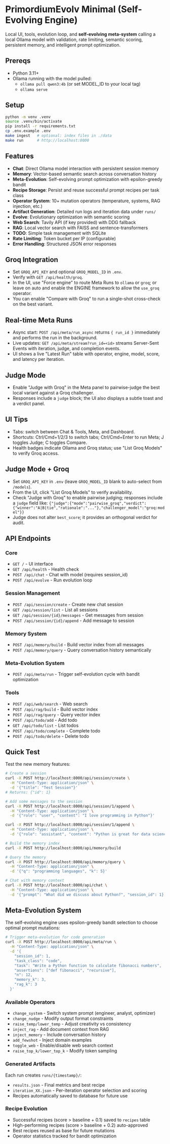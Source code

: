 # PrimordiumEvolv Minimal (Self-Evolving Engine)
Local UI, tools, evolution loop, and **self-evolving meta-system** calling a local Ollama model with validation, rate limiting, semantic scoring, persistent memory, and intelligent prompt optimization.

## Prereqs
- Python 3.11+
- Ollama running with the model pulled:
  - `ollama pull qwen3:4b` (or set MODEL_ID to your local tag)
  - `ollama serve`

## Setup
```bash
python -m venv .venv
source .venv/bin/activate
pip install -r requirements.txt
cp .env.example .env
make ingest   # optional: index files in ./data
make run      # http://localhost:8000
```

## Features
- **Chat**: Direct Ollama model interaction with persistent session memory
- **Memory**: Vector-based semantic search across conversation history
- **Meta-Evolution**: Self-evolving prompt optimization with epsilon-greedy bandit
- **Recipe Storage**: Persist and reuse successful prompt recipes per task class
- **Operator System**: 10+ mutation operators (temperature, systems, RAG injection, etc.)
- **Artifact Generation**: Detailed run logs and iteration data under `runs/`
- **Evolve**: Evolutionary optimization with semantic scoring
- **Web Search**: Tavily API (if key provided) with DDG fallback
- **RAG**: Local vector search with FAISS and sentence-transformers
- **TODO**: Simple task management with SQLite
- **Rate Limiting**: Token bucket per IP (configurable)
- **Error Handling**: Structured JSON error responses

## Groq Integration
- Set `GROQ_API_KEY` and optional `GROQ_MODEL_ID` in `.env`.
- Verify with `GET /api/health/groq`.
- In the UI, use "Force engine" to route Meta Runs to `ollama` or `groq`; or leave on auto and enable the ENGINE framework to allow the `use_groq` operator.
- You can enable "Compare with Groq" to run a single-shot cross-check on the best variant.

## Real-time Meta Runs
- Async start: `POST /api/meta/run_async` returns `{ run_id }` immediately and performs the run in the background.
- Live updates: `GET /api/meta/stream?run_id=<id>` streams Server-Sent Events with iteration, judge, and completion events.
- UI shows a live "Latest Run" table with operator, engine, model, score, and latency per iteration.

## Judge Mode
- Enable "Judge with Groq" in the Meta panel to pairwise-judge the best local variant against a Groq challenger.
- Responses include a `judge` block; the UI also displays a subtle toast and a verdict panel.

## UI Tips
- Tabs: switch between Chat & Tools, Meta, and Dashboard.
- Shortcuts: Ctrl/Cmd+1/2/3 to switch tabs; Ctrl/Cmd+Enter to run Meta; J toggles Judge; C toggles Compare.
- Health badges indicate Ollama and Groq status; use "List Groq Models" to verify Groq access.

## Judge Mode + Groq
- Set `GROQ_API_KEY` in `.env` (leave `GROQ_MODEL_ID` blank to auto-select from `/models`).
- From the UI, click "List Groq Models" to verify availability.
- Check "Judge with Groq" to enable pairwise judging; responses include a `judge` field like:
  `{"judge":{"mode":"pairwise_groq","verdict":{"winner":"A|B|tie","rationale":"..."},"challenger_model":"groq:model"}}`
- Judge does not alter `best_score`; it provides an orthogonal verdict for audit.

## API Endpoints

### Core
- `GET /` - UI interface
- `GET /api/health` - Health check
- `POST /api/chat` - Chat with model (requires session_id)
- `POST /api/evolve` - Run evolution loop

### Session Management
- `POST /api/session/create` - Create new chat session
- `GET /api/session/list` - List all sessions
- `GET /api/session/{id}/messages` - Get messages from session
- `POST /api/session/{id}/append` - Add message to session

### Memory System
- `POST /api/memory/build` - Build vector index from all messages
- `POST /api/memory/query` - Query conversation history semantically

### Meta-Evolution System
- `POST /api/meta/run` - Trigger self-evolution cycle with bandit optimization

### Tools
- `POST /api/web/search` - Web search
- `POST /api/rag/build` - Build vector index
- `POST /api/rag/query` - Query vector index
- `POST /api/todo/add` - Add todo
- `GET /api/todo/list` - List todos
- `POST /api/todo/complete` - Complete todo
- `POST /api/todo/delete` - Delete todo

## Quick Test

Test the new memory features:

```bash
# Create a session
curl -X POST http://localhost:8000/api/session/create \
  -H "Content-Type: application/json" \
  -d '{"title": "Test Session"}'
# Returns: {"id": 1}

# Add some messages to the session
curl -X POST http://localhost:8000/api/session/1/append \
  -H "Content-Type: application/json" \
  -d '{"role": "user", "content": "I love programming in Python"}'

curl -X POST http://localhost:8000/api/session/1/append \
  -H "Content-Type: application/json" \
  -d '{"role": "assistant", "content": "Python is great for data science and web development!"}'

# Build the memory index
curl -X POST http://localhost:8000/api/memory/build

# Query the memory
curl -X POST http://localhost:8000/api/memory/query \
  -H "Content-Type: application/json" \
  -d '{"q": "programming languages", "k": 5}'

# Chat with memory context
curl -X POST http://localhost:8000/api/chat \
  -H "Content-Type: application/json" \
  -d '{"prompt": "What did we discuss about Python?", "session_id": 1}'
```

## Meta-Evolution System

The self-evolving engine uses epsilon-greedy bandit selection to choose optimal prompt mutations:

```bash
# Trigger meta-evolution for code generation
curl -X POST http://localhost:8000/api/meta/run \
  -H "Content-Type: application/json" \
  -d '{
    "session_id": 1,
    "task_class": "code", 
    "task": "Write a Python function to calculate fibonacci numbers",
    "assertions": ["def fibonacci", "recursive"],
    "n": 12,
    "memory_k": 3,
    "rag_k": 3
  }'
```

### Available Operators
- `change_system` - Switch system prompt (engineer, analyst, optimizer)
- `change_nudge` - Modify output format constraints
- `raise_temp/lower_temp` - Adjust creativity vs consistency
- `inject_rag` - Add document context from RAG
- `inject_memory` - Include conversation history
- `add_fewshot` - Inject domain examples
- `toggle_web` - Enable/disable web search context
- `raise_top_k/lower_top_k` - Modify token sampling

### Generated Artifacts
Each run creates `runs/{timestamp}/`:
- `results.json` - Final metrics and best recipe
- `iteration_XX.json` - Per-iteration operator selection and scoring
- Recipes automatically saved to database for future use

### Recipe Evolution
- Successful recipes (score > baseline + 0.1) saved to `recipes` table
- High-performing recipes (score > baseline + 0.2) auto-approved
- Best recipes reused as base for future mutations
- Operator statistics tracked for bandit optimization
